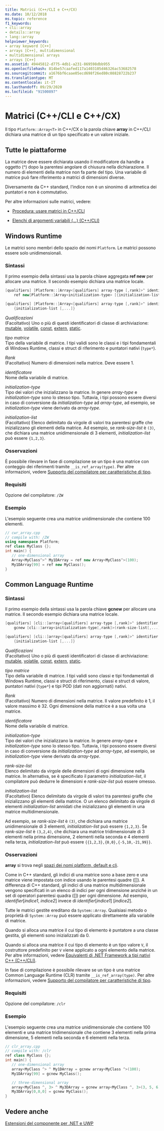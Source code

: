 ```yaml
---
title: Matrici (C++/CLI e C++/CX)
ms.date: 10/12/2018
ms.topic: reference
f1_keywords:
- cli::array
- details::array
- lang::array
helpviewer_keywords:
- array keyword [C++]
- arrays [C++], multidimensional
- multidimensional arrays
- arrays [C++]
ms.assetid: 49445812-d775-4db1-a231-869598dbb955
ms.openlocfilehash: 814be57caafed117a1403105d46326ac53682578
ms.sourcegitcommit: a1676bf6caae05ecd698f26ed80c08828722b237
ms.translationtype: MT
ms.contentlocale: it-IT
ms.lasthandoff: 09/29/2020
ms.locfileid: "91500897"
---
```

# <a name="arrays-ccli-and-ccx"></a>Matrici (C++/CLI e C++/CX)

Il tipo `Platform::Array<T>` in C++/CX o la parola chiave **array** in C++/CLI dichiara una matrice di un tipo specificato e un valore iniziale.

## <a name="all-platforms"></a>Tutte le piattaforme

La matrice deve essere dichiarata usando il modificatore da handle a oggetto (^) dopo la parentesi angolare di chiusura nella dichiarazione.
Il numero di elementi della matrice non fa parte del tipo. Una variabile di matrice può fare riferimento a matrici di dimensioni diverse.

Diversamente da C++ standard, l'indice non è un sinonimo di aritmetica dei puntatori e non è commutativo.

Per altre informazioni sulle matrici, vedere:

- [Procedura: usare matrici in C++/CLI](../dotnet/how-to-use-arrays-in-cpp-cli.md)

- [Elenchi di argomenti variabili (...) (C++/CLI)](variable-argument-lists-dot-dot-dot-cpp-cli.md)

## <a name="windows-runtime"></a>Windows Runtime

Le matrici sono membri dello spazio dei nomi `Platform`. Le matrici possono essere solo unidimensionali.

### <a name="syntax"></a>Sintassi

Il primo esempio della sintassi usa la parola chiave aggregata **ref new** per allocare una matrice. Il secondo esempio dichiara una matrice locale.

```cpp
[qualifiers] [Platform::]Array<[qualifiers] array-type [,rank]>^ identifier =
    ref new[Platform::]Array<initialization-type> [{initialization-list [,...]}]

[qualifiers] [Platform::]Array<[qualifiers] array-type [,rank]>^ identifier =
    {initialization-list [,...]}
```

*Qualificazioni*<br/>
(Facoltativo) Uno o più di questi identificatori di classe di archiviazione: [mutable](../cpp/mutable-data-members-cpp.md), [volatile](../cpp/volatile-cpp.md), [const](../cpp/const-cpp.md), [extern](../cpp/extern-cpp.md), [static](../cpp/static-members-cpp.md).

*tipo matrice*<br/>
Tipo della variabile di matrice. I tipi validi sono le classi e i tipi fondamentali di Windows Runtime, classi e struct di riferimento e puntatori nativi (`type*`).

*Rank*<br/>
(Facoltativo) Numero di dimensioni nella matrice. Deve essere 1.

*identificatore*<br/>
Nome della variabile di matrice.

*initialization-type*<br/>
Tipo dei valori che inizializzano la matrice. In genere *array-type* e *initialization-type* sono lo stesso tipo. Tuttavia, i tipi possono essere diversi in caso di conversione da *initialization-type* ad *array-type*, ad esempio, se *initialization-type* viene derivato da *array-type*.

*initialization-list*<br/>
(Facoltativo) Elenco delimitato da virgole di valori tra parentesi graffe che inizializzano gli elementi della matrice. Ad esempio, se *rank-size-list* è `(3)`, che dichiara una matrice unidimensionale di 3 elementi, *initialization-list* può essere `{1,2,3}`.

### <a name="remarks"></a>Osservazioni

È possibile rilevare in fase di compilazione se un tipo è una matrice con conteggio dei riferimenti tramite `__is_ref_array(type)`. Per altre informazioni, vedere [Supporto del compilatore per caratteristiche di tipo](compiler-support-for-type-traits-cpp-component-extensions.md).

### <a name="requirements"></a>Requisiti

Opzione del compilatore: `/ZW`

### <a name="examples"></a>Esempio

L'esempio seguente crea una matrice unidimensionale che contiene 100 elementi.

```cpp
// cwr_array.cpp
// compile with: /ZW
using namespace Platform;
ref class MyClass {};
int main() {
   // one-dimensional array
   Array<MyClass^>^ My1DArray = ref new Array<MyClass^>(100);
   My1DArray[99] = ref new MyClass();
}
```

## <a name="common-language-runtime"></a>Common Language Runtime

### <a name="syntax"></a>Sintassi

Il primo esempio della sintassi usa la parola chiave **gcnew** per allocare una matrice. Il secondo esempio dichiara una matrice locale.

```cpp
[qualifiers] [cli::]array<[qualifiers] array-type [,rank]>^ identifier =
    gcnew [cli::]array<initialization-type[,rank]>(rank-size-list[,...]) [{initialization-list [,...]}]

[qualifiers] [cli::]array<[qualifiers] array-type [,rank]>^ identifier =
    {initialization-list [,...]}
```

*Qualificazioni*<br/>
(Facoltativo) Uno o più di questi identificatori di classe di archiviazione: [mutable](../cpp/mutable-data-members-cpp.md), [volatile](../cpp/volatile-cpp.md), [const](../cpp/const-cpp.md), [extern](../cpp/extern-cpp.md), [static](../cpp/static-members-cpp.md).

*tipo matrice*<br/>
Tipo della variabile di matrice. I tipi validi sono classi e tipi fondamentali di Windows Runtime, classi e struct di riferimento, classi e struct di valore, puntatori nativi (`type*`) e tipi POD (dati non aggiornati) nativi.

*Rank*<br/>
(Facoltativo) Numero di dimensioni nella matrice. Il valore predefinito è 1, il valore massimo è 32. Ogni dimensione della matrice è a sua volta una matrice.

*identificatore*<br/>
Nome della variabile di matrice.

*initialization-type*<br/>
Tipo dei valori che inizializzano la matrice. In genere *array-type* e *initialization-type* sono lo stesso tipo. Tuttavia, i tipi possono essere diversi in caso di conversione da *initialization-type* ad *array-type*, ad esempio, se *initialization-type* viene derivato da *array-type*.

*rank-size-list*<br/>
Elenco delimitato da virgole delle dimensioni di ogni dimensione nella matrice. In alternativa, se è specificato il parametro *initialization-list*, il compilatore può dedurre le dimensioni e *rank-size-list* può essere omesso.

*initialization-list*<br/>
(Facoltativo) Elenco delimitato da virgole di valori tra parentesi graffe che inizializzano gli elementi della matrice. O un elenco delimitato da virgole di elementi *initialization-list* annidati che inizializzano gli elementi in una matrice multidimensionale.

Ad esempio, se *rank-size-list* è `(3)`, che dichiara una matrice unidimensionale di 3 elementi, *initialization-list* può essere `{1,2,3}`. Se *rank-size-list* è `(3,2,4)`, che dichiara una matrice tridimensionale di 3 elementi nella prima dimensione, 2 elementi nella seconda e 4 elementi nella terza, *initialization-list* può essere `{{1,2,3},{0,0},{-5,10,-21,99}}`.

### <a name="remarks"></a>Osservazioni

**array** si trova negli [spazi dei nomi platform, default e cli](platform-default-and-cli-namespaces-cpp-component-extensions.md).

Come in C++ standard, gli indici di una matrice sono a base zero e una matrice viene impostata con indice usando le parentesi quadre ([]). A differenza di C++ standard, gli indici di una matrice multidimensionale vengono specificati in un elenco di indici per ogni dimensione anziché in un set di operatori parentesi quadra ([]) per ogni dimensione. Ad esempio, *identifier*[*indice1*, *indice2*] invece di *identifier*[*indice1*] [*indice2*].

Tutte le matrici gestite ereditano da `System::Array`. Qualsiasi metodo o proprietà di `System::Array` può essere applicato direttamente alla variabile di matrice.

Quando si alloca una matrice il cui tipo di elemento è puntatore a una classe gestita, gli elementi sono inizializzati da 0.

Quando si alloca una matrice il cui tipo di elemento è un tipo valore `V`, il costruttore predefinito per `V` viene applicato a ogni elemento della matrice. Per altre informazioni, vedere [Equivalenti di .NET Framework a tipi nativi C++ (C++/CLI)](../dotnet/managed-types-cpp-cli.md#dotnet).

In fase di compilazione è possibile rilevare se un tipo è una matrice Common Language Runtime (CLR) tramite `__is_ref_array(type)`. Per altre informazioni, vedere [Supporto del compilatore per caratteristiche di tipo](compiler-support-for-type-traits-cpp-component-extensions.md).

### <a name="requirements"></a>Requisiti

Opzione del compilatore: `/clr`

### <a name="examples"></a>Esempio

L'esempio seguente crea una matrice unidimensionale che contiene 100 elementi e una matrice tridimensionale che contiene 3 elementi nella prima dimensione, 5 elementi nella seconda e 6 elementi nella terza.

```cpp
// clr_array.cpp
// compile with: /clr
ref class MyClass {};
int main() {
   // one-dimensional array
   array<MyClass ^> ^ My1DArray = gcnew array<MyClass ^>(100);
   My1DArray[99] = gcnew MyClass();

   // three-dimensional array
   array<MyClass ^, 3> ^ My3DArray = gcnew array<MyClass ^, 3>(3, 5, 6);
   My3DArray[0,0,0] = gcnew MyClass();
}
```

## <a name="see-also"></a>Vedere anche

[Estensioni del componente per .NET e UWP](component-extensions-for-runtime-platforms.md)
